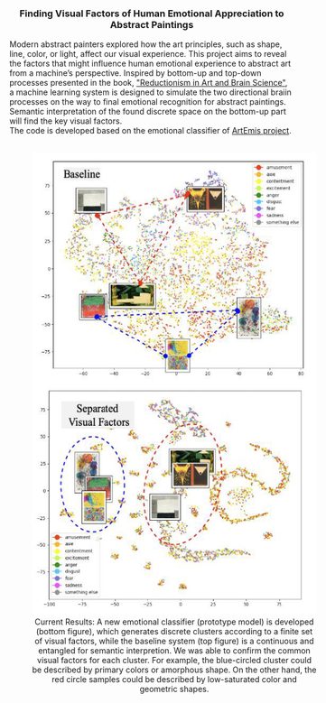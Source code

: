 <h3 align="center">Finding Visual Factors of Human Emotional Appreciation to Abstract Paintings</h3>
<div align="left">
Modern abstract painters explored how the art principles, such as shape, line, color, or light, affect our visual experience. This project aims to reveal the factors that might influence human emotional experience to abstract art from a machine’s perspective. Inspired by bottom-up and top-down processes presented in the book, <a href="https://cup.columbia.edu/book/reductionism-in-art-and-brain-science/9780231179621">"Reductionism in Art and Brain Science"</a>, a machine learning system is designed to simulate the two directional braiin processes on the way to final emotional recognition for abstract paintings. Semantic interpretation of the found discrete space on the bottom-up part will find the  key visual factors.<br>
The code is developed based on the emotional classifier of <a href="https://www.artemisdataset.org">ArtEmis project</a>.<br>
<br>
<div align="center">
<figure style="width: 100%; font-style: itlaic; font-size: smaller text-align: left;">
<img src="./img/comp_hidden_embedding.png" width=520 height=820><br/>
<figcaption> Current Results: A new emotional classifier (prototype model) is developed (bottom figure), which generates discrete clusters according to a finite set of visual factors, while the baseline system (top figure) is a continuous and entangled for semantic interpretion. We was able to confirm the common visual factors for each cluster. For example, the blue-circled cluster could be described by primary colors or amorphous shape. On the other hand, the red circle samples could be described by low-saturated color and geometric shapes.</figcaption>
</figure>
</div>